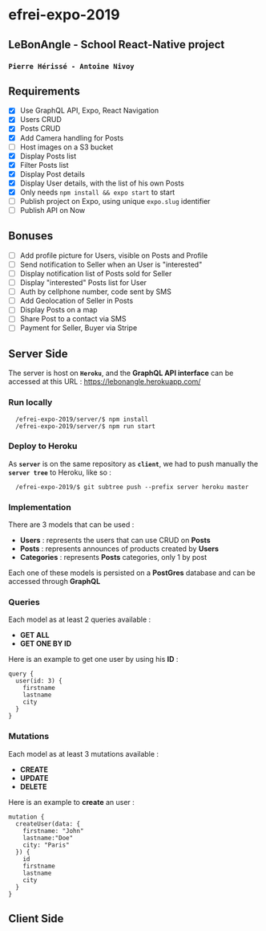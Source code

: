 # efrei-expo-2019
## LeBonAngle - School React-Native project
### `Pierre Hérissé - Antoine Nivoy`

## Requirements
- [X] Use GraphQL API, Expo, React Navigation
- [X] Users CRUD
- [X] Posts CRUD
- [X] Add Camera handling for Posts
- [ ] Host images on a S3 bucket
- [X] Display Posts list
- [X] Filter Posts list
- [X] Display Post details
- [X] Display User details, with the list of his own Posts
- [X] Only needs `npm install && expo start` to start
- [ ] Publish project on Expo, using unique `expo.slug` identifier
- [ ] Publish API on Now

## Bonuses
- [ ] Add profile picture for Users, visible on Posts and Profile
- [ ] Send notification to Seller when an User is "interested"
- [ ] Display notification list of Posts sold for Seller
- [ ] Display "interested" Posts list for User
- [ ] Auth by cellphone number, code sent by SMS
- [ ] Add Geolocation of Seller in Posts
- [ ] Display Posts on a map
- [ ] Share Post to a contact via SMS
- [ ] Payment for Seller, Buyer via Stripe

## Server Side

The server is host on **`Heroku`**, and the **GraphQL API interface** can be accessed at this URL :
https://lebonangle.herokuapp.com/

### Run locally
```console
  /efrei-expo-2019/server/$ npm install
  /efrei-expo-2019/server/$ npm run start
```

### Deploy to Heroku
As **`server`** is on the same repository as **`client`**, we had to push manually the **`server tree`** to Heroku, like so :
```console
  /efrei-expo-2019/$ git subtree push --prefix server heroku master
```

### Implementation

There are 3 models that can be used :
- **Users** : represents the users that can use CRUD on **Posts**
- **Posts** : represents announces of products created by **Users**
- **Categories** : represents **Posts** categories, only 1 by post

Each one of these models is persisted on a **PostGres** database and can be accessed through **GraphQL**


### Queries

Each model as at least 2 queries available :
- **GET ALL**
- **GET ONE BY ID**

Here is an example to get one user by using his **ID** :

```crystal
query {
  user(id: 3) {
    firstname
    lastname
    city
  }
}
```

### Mutations

Each model as at least 3 mutations available :
- **CREATE**
- **UPDATE**
- **DELETE**

Here is an example to **create** an user :

```crystal
mutation {
  createUser(data: {
    firstname: "John"
    lastname:"Doe"
    city: "Paris"
  }) {
    id
    firstname
    lastname
    city
  }
}
```


## Client Side
